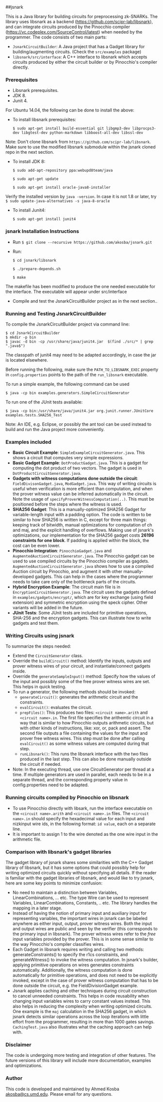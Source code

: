 ##jsnark

This is a Java library for building circuits for preprocessing zk-SNARKs. The library uses libsnark as a backend (https://github.com/scipr-lab/libsnark), and can integrate circuits produced by the Pinocchio compiler (https://vc.codeplex.com/SourceControl/latest) when needed by the programmer. The code consists of two main parts:
- `JsnarkCircuitBuilder`: A Java project that has a Gadget library for building/augmenting circuits. (Check the `src/examples` package)
- `libsnark/src/interface`: A C++ interface to libsnark which accepts circuits produced by either the circuit builder or by Pinocchio's compiler directly.

### Prerequisites

- Libsnark prerequisites.
- JDK 8. 
- Junit 4.

For Ubuntu 14.04, the following can be done to install the above:

- To install libsnark prerequisites: 

	`$ sudo apt-get install build-essential git libgmp3-dev libprocps3-dev libgtest-dev python-markdown libboost-all-dev libssl-dev`

Note: Don't clone libsnark from `https://github.com/scipr-lab/libsnark`. Make sure to use the modified libsnark submodule within the jsnark cloned repo in the next section.

- To install JDK 8: 

	`$ sudo add-apt-repository ppa:webupd8team/java`

	`$ sudo apt-get update`

	`$ sudo apt-get install oracle-java8-installer`

Verify the installed version by `java -version`. In case it is not 1.8 or later, try `$ sudo update-java-alternatives -s java-8-oracle`

- To install Junit4: 

	`$ sudo apt-get install junit4`

### jsnark Installation Instructions

- Run `$ git clone --recursive https://github.com/akosba/jsnark.git`

- Run:

	`$ cd jsnark/libsnark`

	`$ ./prepare-depends.sh`

	`$ make`  

The makefile has been modified to produce the one needed executable for the interface. The executable will appear under src/interface  

- Compile and test the JsnarkCircuitBuilder project as in the next section..

### Running and Testing JsnarkCircuitBuilder
To compile the JsnarkCircuitBuilder project via command line:

    $ cd JsnarkCircuitBuilder
    $ mkdir -p bin
    $ javac -d bin -cp /usr/share/java/junit4.jar  $(find ./src/* | grep ".java$")

The classpath of junit4 may need to be adapted accordingly, in case the jar is located elsewhere.

Before running the following, make sure the `PATH_TO_LIBSNARK_EXEC` property in `config.properties` points to the path of the `run_libsnark` executable. 

To run a simple example, the following command can be used

    $ java -cp bin examples.generators.SimpleCircuitGenerator

To run one of the JUnit tests available:

    $ java -cp bin:/usr/share/java/junit4.jar org.junit.runner.JUnitCore  examples.tests.SHA256_Test

Note: An IDE, e.g. Eclipse, or possibly the ant tool can be used instead to build and run the Java project more conveniently.


### Examples included

- __Basic Circuit Example__: `SimpleExampleCircuitGenerator.java`. This shows a circuit that computes very simple expressions.
- __Basic Gadget Example__: `DotProductGadget.java`. This is a gadget for computing the dot product of two vectors. The gadget is used in `DotProductCircuitGenerator.java`.
- __Gadgets with witness computations done outside the circuit__: `FieldDivisonGadget.java`, `ModGadget.java`. This way of writing circuits is useful when verification is more efficient than computation, and when the prover witness value can be inferred automatically in the circuit. Note the usage of `specifyProverWitnessComputation(..)`. This must be positioned before the steps where the witness is used. 
- __SHA256 Gadget__: This is a manually-optimized SHA256 Gadget for variable-length input with a padding option. The code is written to be similar to how SHA256 is written in C, except for three main things: keeping track of bitwidth, manual optimizations for computation of ch and maj, and the explicit handling of overflows. Making use of jsnark's optimizations, our implementation for the SHA256 gadget costs __26196 constraints for one block__. If padding is applied within the block, the cost can be even lower. 
- __Pinocchio Integration__: `PinocchioGadget.java` and `AugmentedAuctionCircuitGenerator.java`. The Pinocchio gadget can be used to use compiled circuits by the Pinocchio compiler as gagdets. `AugmentedAuctionCircuitGenerator.java` shows how to use a compiled Auction circuit by Pinocchio, and augment it with other manually-developed gadgets. This can help in the cases where the programmer needs to take care only of the bottleneck parts of the circuits. 
- __Hybrid Encryption Example__: The circuit main file is in `EncryptionCircuitGenerator.java`. The circuit uses the gadgets defined in `examples/gadgets/encrypt/`, which are for key exchange (using field extension) and symmetric encryption using the speck cipher. Other variants will be added in the future.
- __JUnit Tests__: Some JUnit tests are included for primitive operations, SHA-256 and the encryption gadgets. This can illustrate how to write gadgets and test them.

### Writing Circuits using jsnark

To summarize the steps needed:
- Extend the `CircuitGenerator` class. 
- Override the `buildCircuit()` method: Identify the inputs, outputs and prover witness wires of your circuit, and instantiate/connect gadgets inside.
- Override the `generateSampleInput()` method: Specify how the values of the input and possibly some of the free prover witness wires are set. This helps in quick testing.
- To run a generator, the following methods should be invoked:
	- `generateCircuit()`: generates the arithmetic circuit and the constraints.
	- `evalCircuit()`: evaluates the circuit.
	- `prepFiles()`: This produces two files: `<circuit name>.arith` and `<circuit name>.in`. The first file specifies the arithemtic circuit in a way that is similar to how Pinocchio outputs arithmetic circuits, but with other kinds of instructions, like: xor, or, pack and assert. The second file outputs a file containing the values for the input and prover free witness wires. This step must be done after calling `evalCircuit()` as some witness values are computed during that step.
	- `runLibsnark()`: This runs the libsnark interface with the two files produced in the last step. This can also be done manually outside the circuit if needed.	
- Note: In the executing thread, use one CircuitGenerator per thread at a time. If multiple generators are used in parallel, each needs to be in a separate thread, and the corresponding property value in config.properties need to be adapted.

### Running circuits compiled by Pinocchio on libsnark

- To use Pinocchio directly with libsark, run the interface executable on the `<circuit name>.arith` and `<circuit name>.in` files. The `<circuit name>.in` should specify the hexadecimal value for each input and nizkinput wire ids, in the following format: `id value`, each on a separate line.
- It is important to assign 1 to the wire denoted as the one wire input in the arithmetic file.

### Comparison with libsnark's gadget libraries

The gadget library of jsnark shares some similarities with the C++ Gadget library of libsnark, but it has some options that could possibly help for writing optimized circuits quickly without specifying all details. If the reader is familiar with the gadget libraries of libsnark, and would like to try jsnark, here are some key points to minimize confusion:
- No need to maintain a distinction between Variables, LinearCombinations, ... etc. The type Wire can be used to represent Variables, LinearCombinations, Constants, .. etc. The library handles the mapping in a later stage.
- Instead of having the notion of primary input and auxiliary input for representing variables, the important wires in jsnark can be labeled anywhere as either input, output, prover witness wires. Both the input and output wires are public and seen by the verifier (this corresponds to the primary input in libsnark). The prover witness wires refer to the *free* input variables provided by the prover. This is in some sense similar to the way Pinocchio's compiler classifies wires.  
- Each Gadget in libsnark requires writing and calling two methods: generateConstraints() to specify the r1cs constraints, and generateWitness() to invoke the witness computation. In jsnark's builder, applying primitive operations on wires generates constraints automatically. Additionally, the witness computation is done automatically for primitive operations, and does not need to be explicitly invoked, except in the case of prover witness computation that has to be done outside the circuit, e.g. the FieldDivisionGadget example.
- Jsnark applies caching and other techniques during circuit construction to cancel unneeded constraints. This helps in code reusability when changing input variables wires to carry constant values instead. This also helps in reducing the complexity when writing optimized circuits. One example is the ``maj`` calculation in the SHA256 gadget, in which jsnark detects similar operations across the loop iterations with little effort from the programmer, resulting in more than 1000 gates savings. ``CachingTest.java`` also illustrates what the caching approach can help with.

### Disclaimer

The code is undergoing more testing and integration of other features. The future versions of this library will include more documentation, examples and optimizations.

### Author
This code is developed and maintained by Ahmed Kosba <akosba@cs.umd.edu>. Please email for any questions.

 
